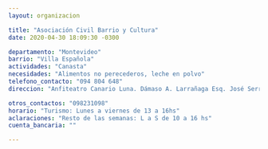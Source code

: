 ```yaml
---
layout: organizacion

title: "Asociación Civil Barrio y Cultura"
date: 2020-04-30 18:09:30 -0300

departamento: "Montevideo"
barrio: "Villa Española"
actividades: "Canasta"
necesidades: "Alimentos no perecederos, leche en polvo"
telefono_contacto: "094 804 648"
direccion: "Anfiteatro Canario Luna. Dámaso A. Larrañaga Esq. José Serrato"

otros_contactos: "098231098"
horario: "Turismo: Lunes a viernes de 13 a 16hs"
aclaraciones: "Resto de las semanas: L a S de 10 a 16 hs"
cuenta_bancaria: ""

---
```

